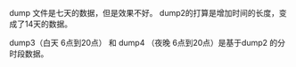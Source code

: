 dump 文件是七天的数据，但是效果不好。
dump2的打算是增加时间的长度，变成了14天的数据。

dump3（白天 6点到20点） 和 dump4 （夜晚 6点到20点）是基于dump2 的分时段数据。
